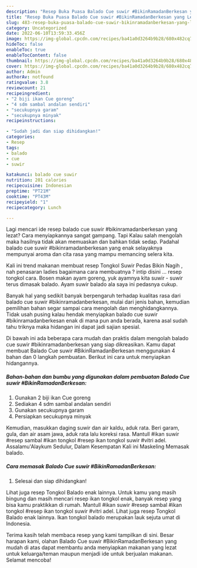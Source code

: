 ```yaml
---
description: "Resep Buka Puasa Balado Cue suwir #BikinRamadanBerkesan yang Lezat Sekali"
title: "Resep Buka Puasa Balado Cue suwir #BikinRamadanBerkesan yang Lezat Sekali"
slug: 483-resep-buka-puasa-balado-cue-suwir-bikinramadanberkesan-yang-lezat-sekali
category: Uncategorized
date: 2022-06-10T13:59:33.456Z
image: https://img-global.cpcdn.com/recipes/ba41a0d3264b9b28/680x482cq70/balado-cue-suwir-bikinramadanberkesan-foto-resep-utama.jpg
hideToc: false
enableToc: true
enableTocContent: false
thumbnail: https://img-global.cpcdn.com/recipes/ba41a0d3264b9b28/680x482cq70/balado-cue-suwir-bikinramadanberkesan-foto-resep-utama.jpg
cover: https://img-global.cpcdn.com/recipes/ba41a0d3264b9b28/680x482cq70/balado-cue-suwir-bikinramadanberkesan-foto-resep-utama.jpg
author: Admin
authorAv: notfound
ratingvalue: 3.8
reviewcount: 21
recipeingredient:
- "2 biji ikan Cue goreng"
- "4 sdm sambal andalan sendiri"
- "secukupnya garam"
- "secukupnya minyak"
recipeinstructions:

- "Sudah jadi dan siap dihidangkan!"
categories:
- Resep
tags:
- balado
- cue
- suwir

katakunci: balado cue suwir 
nutrition: 201 calories
recipecuisine: Indonesian
preptime: "PT21M"
cooktime: "PT43M"
recipeyield: "1"
recipecategory: Lunch

---
```



Lagi mencari ide resep balado cue suwir #bikinramadanberkesan yang lezat? Cara menyiapkannya sangat gampang. Tapi Kalau salah mengolah maka hasilnya tidak akan memuaskan dan bahkan tidak sedap. Padahal balado cue suwir #bikinramadanberkesan yang enak selayaknya mempunyai aroma dan cita rasa yang mampu memancing selera kita.


Kali ini trend makanan membuat resep Tongkol Suwir Pedas Bikin Nagih , nah penasaran ladies bagaimana cara membuatnya ? intip disini … resep tongkol cara. Bosen makan ayam goreng, yuk ayamnya kita suwir - suwir terus dimasak balado. Ayam suwir balado ala saya ini pedasnya cukup.

Banyak hal yang sedikit banyak berpengaruh terhadap kualitas rasa dari balado cue suwir #bikinramadanberkesan, mulai dari jenis bahan, kemudian pemilihan bahan segar sampai cara mengolah dan menghidangkannya. Tidak usah pusing kalau hendak menyiapkan balado cue suwir #bikinramadanberkesan enak di mana pun anda berada, karena asal sudah tahu triknya maka hidangan ini dapat jadi sajian spesial.


Di bawah ini ada beberapa cara mudah dan praktis dalam mengolah balado cue suwir #bikinramadanberkesan yang siap dikreasikan. Kamu dapat membuat Balado Cue suwir #BikinRamadanBerkesan menggunakan 4 bahan dan 0 langkah pembuatan. Berikut ini cara untuk menyiapkan hidangannya.

<!--inarticleads1-->

##### Bahan-bahan dan bumbu yang digunakan dalam pembuatan Balado Cue suwir #BikinRamadanBerkesan:

1. Gunakan 2 biji ikan Cue goreng
1. Sediakan 4 sdm sambal andalan sendiri
1. Gunakan secukupnya garam
1. Persiapkan secukupnya minyak


Kemudian, masukkan daging suwir dan air kaldu, aduk rata. Beri garam, gula, dan air asam jawa, aduk rata lalu koreksi rasa. Mantull #ikan suwir #resep sambal #ikan tongkol #resep ikan tongkol suwir #vitri adel. Assalamu&#39;Alaykum Sedulur, Dalam Kesempatan Kali ini Maskeling Memasak balado. 

<!--inarticleads2-->

##### Cara memasak Balado Cue suwir #BikinRamadanBerkesan:


1. Selesai dan siap dihidangkan!

Lihat juga resep Tongkol Balado enak lainnya. Untuk kamu yang masih bingung dan masih mencari resep ikan tongkol enak, banyak resep yang bisa kamu praktikkan di rumah. Mantull #ikan suwir #resep sambal #ikan tongkol #resep ikan tongkol suwir #vitri adel. Lihat juga resep Tongkol Balado enak lainnya. Ikan tongkol balado merupakan lauk sejuta umat di Indonesia. 

Terima kasih telah membaca resep yang kami tampilkan di sini. Besar harapan kami, olahan Balado Cue suwir #BikinRamadanBerkesan yang mudah di atas dapat membantu anda menyiapkan makanan yang lezat untuk keluarga/teman maupun menjadi ide untuk berjualan makanan. Selamat mencoba!
